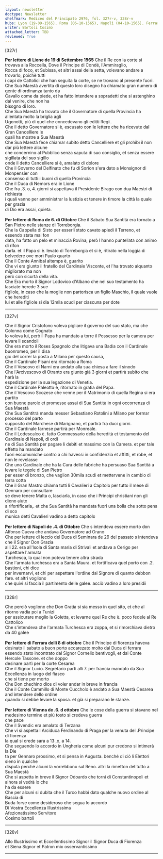 ```yaml
---
layout: newsletter
doctype: Newsletter
shelfmark: Mediceo del Principato 2976, fol. 327r-v, 328r-v
hubs: Lyon (19-09-1565), Roma (06-10-1565), Napoli (04-10-1565), Ferrara (08-10-1565), Wien (06-10-1565)
writer: Bartoli Cosimo
attached_letter: TBD
reviewed: True
---
```


[327r]  
  
  
<strong>Per lettere di Lione de 19 di Settembre 1565</strong>
Che il Re con la corte si trovava alla Roccella, Dove il Principe di Condé, l'Ammiraglio,  
Rocca di foco, et Subissa, et altri assai della setta, volevano andare a trovarlo, poichè tutti  
i capi de Cattolici che han seguita la corte, se ne trovano al presente fuori.  
Che Sua Maestà avertita di questo loro disegno ha chiamato gran numero di gente di ordinanza tanto da  
Cavallo come da piede, et ha fatto intendere a sopradetti che si astenghino dal venire, che non ha  
bisogno di loro.  
Che Sua Maestà ha trovato che il Governatore di quella Provincia ha allentata molto la briglia agli  
Ugonotti, più di quel che concedevano gli editti Regii.  
Che il detto Governatore si è, escusato con le lettere che ha ricevute dal Gran Cancelliere le  
quali ha mostre a Sua Maestà  
Che Sua Maestà fece chiamar subito detto Cancelliere et gli prohibì il non dar più lettere alcune  
che concernino al Pubblico senza saputa di suo consiglio, et senza essere sigillata del suo sigillo  
onde il detto Cancelliere si è, amalato di dolore  
Che il Governo del Delfinato che fu di Sorion s'era dato a Monsignor di Monpensier con  
consenso di tutti i buoni di quella Provincia  
Che il Duca di Nemors era in Lione  
Che fra .3. o, 4. giorni si aspettava il Presidente Birago con dua Maestri di richiesta  
i quali vanno per amministrar la Iustizia et tenere in timore la città la quale per grazia  
di Dio era assai, quieta.  
<br/><strong>Per lettere di Roma de 6. di Ottobre</strong>
Che il Sabato Sua Santità era tornato a San Pietro nelle stanze di Torreborgia.  
Che la Cappella di Sisto per esserli stato cavato apiedi il Terreno, et essendo stata mal fon  
data, ha fatto un pelo et minaccia Rovina, però l hanno puntellata con animo di rifon  
darla. et il Papa si è. levato di Torreborgia et si è, ritirato nella loggia di  
belvedere ove morì Paulo quarto  
Che il Conte Annibal altemps è, guarito  
Che vi era giunto il fratello del Cardinale Visconte, et l'ha trovato alquanto migliorato ma non  
però con sicurtà della vita.  
Che Era morto il Signor Lodovico d'Albano che nel suo testamento ha lasciate herede 3 sue  
figliole, in caso che la moglie non partorisca un figlio Maschio, il quale vuole che herediti  
lui et alle figliole si dia 12mila scudi per ciascuna per dote  
  
---  

[327v]  
  
  
Che il Signor Cristofono voleva pigliare il governo del suo stato, ma che Colonna come Cognato  
lo voleva lui, però il Papa ha mandato a torre il Possesso per la camera per levare li scandoli  
Che era morto il Roses Spagnolo che litigava una Badia con il Cardinale buonromeo, per il disa  
gio del correr la posta a Milano per questo causa,  
Che il Cardinale Pisani era ritornato a Roma  
Che il Vescovo di Narni era andato alla sua chiesa a fare il sinodo  
Che l'Arcivescovo di Otranto era giunto già 3 giorni et partirà subito che harà la  
espedizione per la sua legazione di Venetia.  
Che il Cardinale Paleotto è, ritornato in gratia del Papa.  
Che il Vescovo Scozese che venne per il Matrimonio di quella Regina si era partito  
con buone parole et promesse assai di Sua Santità in ogni occorrenza di Sua Maestà  
Che Sua Santitrà manda messer Sebastiano Rotolini a Milano per formar processo del parto  
supposito del Marchese di Marignano, et partirà fra duoi giorni.  
Che il Cardinale farnese partirà per Monreale.  
Che il Lodescalco è. fatto Commessario della heredità et testamento del Cardinale di Napoli, di ordi  
ne di Sua Santità per pagare li debiti et massimo con la Camera. et per tale effetto ha mandato  
fuori escomuniche contro a chi havessi in confidenzia et affitti, et robe, et non le revelasse  
Che uno Cardinale che ha la Cura delle fabriche ha persuaso Sua Santità a levare le tegole di San Pietro  
per esser di bronzo, che vaglion 30mila scudi et mettervene in cambio di terra cotta  
Che il Gran Mastro chiama tutti li Cavalieri a Capitolo per tutto il mese di Gennaro per consultare  
se deve tenere Malta o, lasciarla, in caso che i Principi christiani non gli dieno aiuto  
a rifortificarla,. et che Sua Santità ha mandata fuori una bolla che sotto pena di sco  
munica detti Cavalieri vadino a detto capitolo  
<br/><strong>Per lettere di Napoli de .4. di Ottobre</strong>
Che s intendeva essere morto don Alfonso Cueva che andava Governatore ad Orano  
Che per lettere di leccio del Duca di Seminara de 29 del passato s intendeva che il Signor Don Grazia  
alli 22. era all'Isola di Santa maria di Strivali et andava a Cerigo per aspettare l'armata  
Turchesca, la qual non poteva tenere altra strada  
Che l'armata turchesca era a Santa Maura. et fortificava quel porto con .2. bastioni, chi dice  
per invernarvi, et chi per aspettare l'ordine dal Signore di quanto debbon fare. et altri vogliono  
che quivi si faccia il partimento delle galee. acciò vadino a loro presidii  
  
---  

[328r]  
  
  
Che perciò vogliono che Don Gratia si sia messo in quel sito, et che al ritorno vadia poi a Tunizi  
per assicurare meglio la Goletta, et levarne quel Re che è. poco fedele al Re Cattolico  
Che s'intendeva che l'armata Turchesca era zoppa, et si rimorchiava dietro da 40 galee  
<br/><strong>Per lettere di Ferrara delli 8 di ottobre</strong>
Che il Principe di fiorenza haveva desinato il sabato a buon porto accarezato molto dal Duca di ferrara  
essendo stato incontrato dal Signor Cornelio bentivogli, et dal Conte Hercole Tassone. et che doppo  
desinare partì per la corte Cesarea  
Che il Signor Lucio. Segretario partì alli 7. per francia mandato da Sua Eccellenza in luogo del fiasco  
che si tiene per morto  
Che Don chechino dice di voler andar in breve in francia  
Che il Conte Cammillo di Monte Cuccholo è andato a Sua Maestà Cesarea and intendere dello ordine  
quando si debbe levare la sposa. et già si preparano le stanze.  
<br/><strong>Per lettere di Vienna de .6. d ottobre</strong>
Che le cose della guerra si stavano nel medesimo termine et più tosto si credeva guerra  
che pace  
Che il Svendic era amalato di Terzana  
Che vi si aspetta l Arciduca Ferdinando di Praga per la venuta del .Principe di fiorenza  
la qual si crede sara a 13 ,o, a 14.  
Che seguendo lo accordo in Ungheria come alcuni pur credono si intimerà la Die  
ta per Gennaro prossimo, et si pensa in Augusta. benchè di ciò li Elettori sieno in qualche  
disputa perché alcuni la vorrebbono sul Reno. altri la rimetton del tutto a Sua Maestà  
Che si aspetta in breve il Signor Odoardo che torni di Constantinopoli et alhora si vedrà lo che  
ha da essere  
Che per alcuni si dubita che il Turco habbi dato qualche nuovo ordine al Bascia di  
Buda forse come desideroso che segua lo accordo  
Di Vostra Eccellenza Illustrissima  
Afezionatissimo Servitore  
Cosimo bartoli  
  
---  

[328v]  
  
  
Allo Illustrissimo et Eccellentissimo Signor il Signor Duca di Fiorenza  
et Siena Signor et Patron mio osservantissimo  
  
---  

